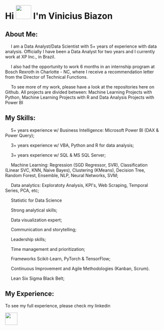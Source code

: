 <h1><strong>Hi <img src="https://user-images.githubusercontent.com/18350557/176309783-0785949b-9127-417c-8b55-ab5a4333674e.gif" alt="" width="50" height="45" /> I'm Vinicius Biazon</strong></h1>
<h2><strong>About Me:</strong></h2>
<p><span class="HwtZe" lang="en"><span class="jCAhz ChMk0b"><span class="ryNqvb"><img src="https://em-content.zobj.net/source/skype/289/flag-brazil_1f1e7-1f1f7.png" alt="" width="15" height="15" /> I am a Data Analyst/Data Scientist with 5+ years of experience with data analysis.</span></span> <span class="jCAhz ChMk0b"><span class="ryNqvb">Officially I have been a Data Analyst for two years and I currently work at XP Inc., in Brazil.</span></span></span></p>
<p><span class="HwtZe" lang="en"><span class="jCAhz ChMk0b"><span class="ryNqvb"><img src="https://images.emojiterra.com/twitter/512px/1f1fa-1f1f8.png" alt="" width="15" height="15" /> I also had the opportunity to work 6 months in an internship program at Bosch Rexroth in Charlotte - NC, where I receive <span aria-hidden="true">a recommendation letter from the Director of Technical Functions.</span><br /></span></span></span></p>
<p><img src="https://images.emojiterra.com/twitter/v13.1/512px/1f4ca.png" alt="" width="15" height="15" /> To see more of my work, please have a look at the repositories here on Github. All projects are divided between: Machine Learning Projects with Python, Machine Learning Projects with R and Data Analysis Projects with Power BI</p>
<h2><strong>My Skills:</strong></h2>
<p><img src="https://upload.wikimedia.org/wikipedia/commons/thumb/c/cf/New_Power_BI_Logo.svg/2048px-New_Power_BI_Logo.svg.png" alt="" width="15" height="15" />&nbsp;5+ years experience w/ Business Intelligence: Microsoft Power BI (DAX &amp; Power Query);</p>
<p><img src="https://cdn3.iconfinder.com/data/icons/logos-and-brands-adobe/512/267_Python-512.png" alt="" width="15" height="15" />&nbsp;3+ years experience w/ VBA, Python and R for data analysis;</p>
<p><img src="https://seeklogo.com/images/A/azure-sql-database-logo-D7A32C9CD9-seeklogo.com.png" alt="" width="15" height="15" /> 3+ years experience w/ SQL &amp; MS SQL Server;</p>
<p><img src="https://cdn-icons-png.flaticon.com/512/8637/8637099.png" alt="" width="15" height="15" />&nbsp;Machine Learning: Regression (SGD Regressor, SVR), Classification (Linear SVC, KNN, Naive Bayes), Clustering (KMeans), Decision Tree, Random Forest, Ensemble, NLP, Neural Networks, SVM;</p>
<p><img src="https://images.emojiterra.com/twitter/v13.1/512px/1f4ca.png" alt="" width="15" height="15" /> Data analytics: Exploratoty Analysis, KPI's, Web Scraping, Temporal Series, PCA, etc;</p>
<p><img src="https://cdn-icons-png.flaticon.com/512/4624/4624025.png" alt="" width="15" height="15" />&nbsp;Statistic for Data Science</p>
<p><img src="https://cdn-icons-png.flaticon.com/512/2920/2920349.png" alt="" width="15" height="15" /> Strong analytical skills;</p>
<p><img src="https://cdn-icons-png.flaticon.com/512/6292/6292175.png" alt="" width="15" height="15" /> Data visualization expert;</p>
<p><img src="https://www.pngplay.com/wp-content/uploads/6/Communication-Vector-PNG-HD-Quality.png" alt="" width="15" height="10" /> Communication and storytelling;</p>
<p><img src="https://starfinderfoundation.org/wp-content/uploads/2021/07/kisspng-computer-icons-scalable-vector-graphics-business-team-icon-png-business-businessman-leader-5ab04efc073c13.4492848315215039960296.png" alt="" width="15" height="15" /> Leadership skills;</p>
<p><img src="https://cdn-icons-png.flaticon.com/512/2219/2219641.png" alt="" width="15" height="15" /> Time management and prioritization;</p>
<p><img src="https://upload.wikimedia.org/wikipedia/commons/thumb/0/05/Scikit_learn_logo_small.svg/2560px-Scikit_learn_logo_small.svg.png" alt="" width="15" height="8" /> Frameworks Scikit-Learn, PyTorch &amp; TensorFlow;</p>
<p><img src="https://cdn-icons-png.flaticon.com/512/4922/4922590.png" alt="" width="15" height="15" /> Continuous Improvement and Agile Methodologies (Kanban, Scrum).</p>
<p><img src="https://lean-six-sigma.training/wp-content/uploads/2018/01/Master-Black-Belt.png" alt="" width="15" height="15" /> Lean Six Sigma Black Belt;</p>
<h2><strong>My Experience:</strong></h2>
<p>To see my full experience, please check my linkedin</p>
<p><a href="https://www.linkedin.com/in/viniciusbiazon/"><img src="https://cdn-icons-png.flaticon.com/512/174/174857.png" alt="" width="40" height="40" /></a></p>
